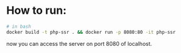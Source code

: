 # How to run:

```bash
# in bash
docker build -t php-ssr . && docker run -p 8080:80 -it php-ssr
```

now you can access the server on port 8080 of localhost.